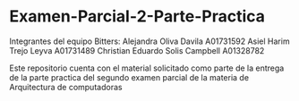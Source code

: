 # Examen-Parcial-2-Parte-Practica
Integrantes del equipo Bitters:
Alejandra Oliva Davila A01731592
Asiel Harim Trejo Leyva A01731489
Christian Eduardo Solis Campbell A01328782

Este repositorio cuenta con el material solicitado como parte de la entrega de la parte practica del segundo examen parcial de la materia de Arquitectura de computadoras
